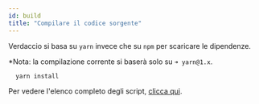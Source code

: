 ```yaml
---
id: build
title: "Compilare il codice sorgente"
---
```

Verdaccio si basa su `yarn` invece che su `npm` per scaricare le dipendenze.

*Nota: la compilazione corrente si baserà solo su `➜ yarn@1.x`.

```bash
  yarn install
```

Per vedere l'elenco completo degli script, [clicca qui](https://github.com/verdaccio/verdaccio/wiki/Build-Source-Code).